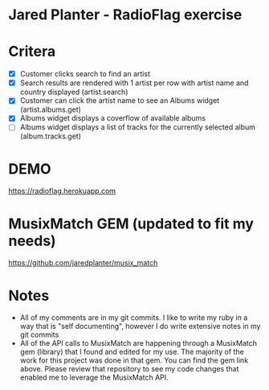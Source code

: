 # Jared Planter - RadioFlag exercise

# Critera
- [x] Customer clicks search to find an artist
- [x] Search results are rendered with 1 artist per row with artist name and country displayed (artist.search)
- [x] Customer can click the artist name to see an Albums widget (artist.albums.get)
- [x] Albums widget displays a coverflow of available albums
- [ ] Albums widget displays a list of tracks for the currently selected album (album.tracks.get)

# DEMO
https://radioflag.herokuapp.com

# MusixMatch GEM (updated to fit my needs)
https://github.com/jaredplanter/musix_match

# Notes
* All of my comments are in my git commits. I like to write my ruby in a way that is "self documenting", however I do write extensive notes in my git commits
* All of the API calls to MusixMatch are happening through a MusixMatch gem (library) that I found and edited for my use. The majority of the work for this project was done in that gem. You can find the gem link above. Please review that repository to see my code changes that enabled me to leverage the MusixMatch API.
